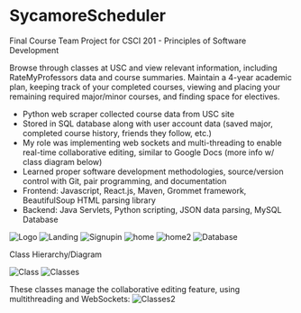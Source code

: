 # SycamoreScheduler
Final Course Team Project for CSCI 201 - Principles of Software Development

Browse through classes at USC and view relevant information, including RateMyProfessors data and course summaries. Maintain a 4-year academic plan, keeping track of your completed courses, viewing and placing your remaining required major/minor courses, and finding space for electives.

- Python web scraper collected course data from USC site
- Stored in SQL database along with user account data (saved major, completed course history, friends they follow, etc.)
- My role was implementing web sockets and multi-threading to enable real-time collaborative editing, similar to Google Docs (more info w/ class diagram below)
- Learned proper software development methodologies, source/version control with Git, pair programming, and documentation
- Frontend: Javascript, React.js, Maven, Grommet framework, BeautifulSoup HTML parsing library 
- Backend: Java Servlets, Python scripting, JSON data parsing, MySQL Database

<img src="/img/Logo.JPG" alt="Logo"/>

<img src="/img/landingpage.JPG" alt="Landing"/>

<img src="/img/signpage.JPG" alt="Signupin"/>

<img src="/img/homepage.JPG" alt="home"/>

<img src="/img/homepage2.JPG" alt="home2"/>

<img src="/img/DatabaseSchema.JPG" alt="Database"/>

Class Hierarchy/Diagram

<img src="/img/ClassDiagram.JPG" alt="Class"/>

<img src="/img/Classes.JPG" alt="Classes"/>

These classes manage the collaborative editing feature, using multithreading and WebSockets:
<img src="/img/Classes2.JPG" alt="Classes2"/>
